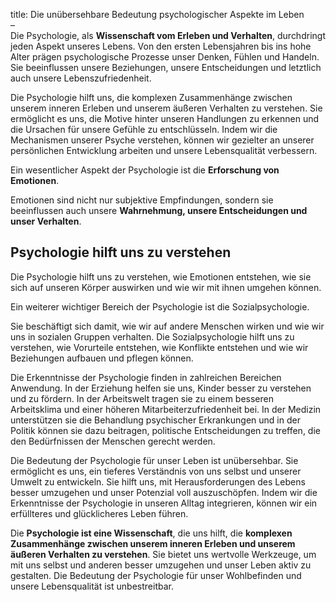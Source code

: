 title: Die unübersehbare Bedeutung psychologischer Aspekte im Leben  
–  
Die Psychologie, als **Wissenschaft vom Erleben und Verhalten**, durchdringt jeden Aspekt unseres Lebens. Von den ersten Lebensjahren bis ins hohe Alter prägen psychologische Prozesse unser Denken, Fühlen und Handeln. Sie beeinflussen unsere Beziehungen, unsere Entscheidungen und letztlich auch unsere Lebenszufriedenheit.

Die Psychologie hilft uns, die komplexen Zusammenhänge zwischen unserem inneren Erleben und unserem äußeren Verhalten zu verstehen. Sie ermöglicht es uns, die Motive hinter unseren Handlungen zu erkennen und die Ursachen für unsere Gefühle zu entschlüsseln. Indem wir die Mechanismen unserer Psyche verstehen, können wir gezielter an unserer persönlichen Entwicklung arbeiten und unsere Lebensqualität verbessern.

Ein wesentlicher Aspekt der Psychologie ist die **Erforschung von Emotionen**. 

Emotionen sind nicht nur subjektive Empfindungen, sondern sie beeinflussen auch unsere **Wahrnehmung, unsere Entscheidungen und unser Verhalten**. 

## Psychologie hilft uns zu verstehen

Die Psychologie hilft uns zu verstehen, wie Emotionen entstehen, wie sie sich auf unseren Körper auswirken und wie wir mit ihnen umgehen können.

Ein weiterer wichtiger Bereich der Psychologie ist die Sozialpsychologie. 

Sie beschäftigt sich damit, wie wir auf andere Menschen wirken und wie wir uns in sozialen Gruppen verhalten. Die Sozialpsychologie hilft uns zu verstehen, wie Vorurteile entstehen, wie Konflikte entstehen und wie wir Beziehungen aufbauen und pflegen können.

Die Erkenntnisse der Psychologie finden in zahlreichen Bereichen Anwendung. In der Erziehung helfen sie uns, Kinder besser zu verstehen und zu fördern. In der Arbeitswelt tragen sie zu einem besseren Arbeitsklima und einer höheren Mitarbeiterzufriedenheit bei. In der Medizin unterstützen sie die Behandlung psychischer Erkrankungen und in der Politik können sie dazu beitragen, politische Entscheidungen zu treffen, die den Bedürfnissen der Menschen gerecht werden.

Die Bedeutung der Psychologie für unser Leben ist unübersehbar. Sie ermöglicht es uns, ein tieferes Verständnis von uns selbst und unserer Umwelt zu entwickeln. Sie hilft uns, mit Herausforderungen des Lebens besser umzugehen und unser Potenzial voll auszuschöpfen. Indem wir die Erkenntnisse der Psychologie in unseren Alltag integrieren, können wir ein erfüllteres und glücklicheres Leben führen.

Die **Psychologie ist eine Wissenschaft**, die uns hilft, die **komplexen Zusammenhänge zwischen unserem inneren Erleben und unserem äußeren Verhalten zu verstehen**. Sie bietet uns wertvolle Werkzeuge, um mit uns selbst und anderen besser umzugehen und unser Leben aktiv zu gestalten. Die Bedeutung der Psychologie für unser Wohlbefinden und unsere Lebensqualität ist unbestreitbar.